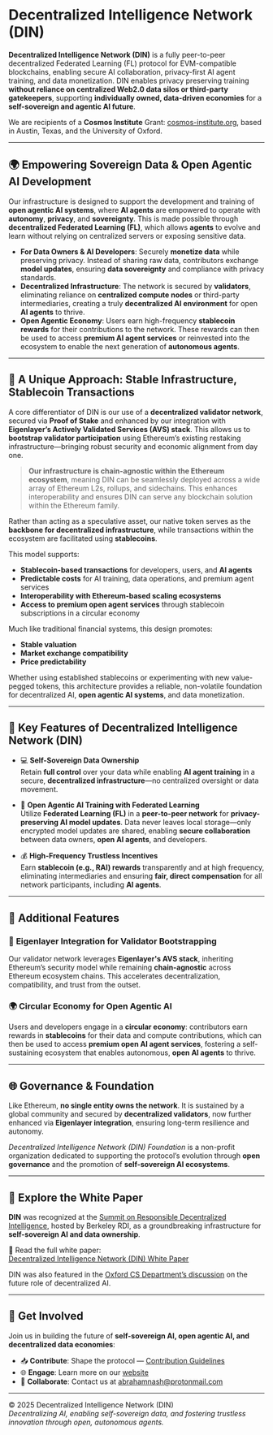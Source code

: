 # Decentralized Intelligence Network (DIN)

**Decentralized Intelligence Network (DIN)** is a fully peer-to-peer decentralized Federated Learning (FL) protocol for EVM-compatible blockchains, enabling secure AI collaboration, privacy-first AI agent training, and data monetization. DIN enables privacy preserving training **without reliance on centralized Web2.0 data silos or third-party gatekeepers**, supporting **individually owned, data-driven economies** for a **self-sovereign and agentic AI future**.

We are recipients of a **Cosmos Institute** Grant: [cosmos-institute.org](https://cosmos-institute.org/), based in Austin, Texas, and the University of Oxford.

---

## 🌍 Empowering Sovereign Data & Open Agentic AI Development

Our infrastructure is designed to support the development and training of **open agentic AI systems**, where **AI agents** are empowered to operate with **autonomy**, **privacy**, and **sovereignty**. This is made possible through **decentralized Federated Learning (FL)**, which allows **agents** to evolve and learn without relying on centralized servers or exposing sensitive data.

- **For Data Owners & AI Developers**: Securely **monetize data** while preserving privacy. Instead of sharing raw data, contributors exchange **model updates**, ensuring **data sovereignty** and compliance with privacy standards.
- **Decentralized Infrastructure**: The network is secured by **validators**, eliminating reliance on **centralized compute nodes** or third-party intermediaries, creating a truly **decentralized AI environment** for open **AI agents** to thrive.
- **Open Agentic Economy**: Users earn high-frequency **stablecoin rewards** for their contributions to the network. These rewards can then be used to access **premium AI agent services** or reinvested into the ecosystem to enable the next generation of **autonomous agents**.

---

## 🔑 A Unique Approach: Stable Infrastructure, Stablecoin Transactions

A core differentiator of DIN is our use of a **decentralized validator network**, secured via **Proof of Stake** and enhanced by our integration with **Eigenlayer’s Actively Validated Services (AVS) stack**. This allows us to **bootstrap validator participation** using Ethereum’s existing restaking infrastructure—bringing robust security and economic alignment from day one.

> **Our infrastructure is chain-agnostic within the Ethereum ecosystem**, meaning DIN can be seamlessly deployed across a wide array of Ethereum L2s, rollups, and sidechains. This enhances interoperability and ensures DIN can serve any blockchain solution within the Ethereum family.

Rather than acting as a speculative asset, our native token serves as the **backbone for decentralized infrastructure**, while transactions within the ecosystem are facilitated using **stablecoins**.

This model supports:

- **Stablecoin-based transactions** for developers, users, and **AI agents**  
- **Predictable costs** for AI training, data operations, and premium agent services  
- **Interoperability with Ethereum-based scaling ecosystems**  
- **Access to premium open agent services** through stablecoin subscriptions in a circular economy

Much like traditional financial systems, this design promotes:

- **Stable valuation**  
- **Market exchange compatibility**  
- **Price predictability**  

Whether using established stablecoins or experimenting with new value-pegged tokens, this architecture provides a reliable, non-volatile foundation for decentralized AI, **open agentic AI systems**, and data monetization.

---

## 🔐 Key Features of Decentralized Intelligence Network (DIN)

- 💻 **Self-Sovereign Data Ownership**  
  Retain **full control** over your data while enabling **AI agent training** in a secure, **decentralized infrastructure**—no centralized oversight or data movement.

- 🤖 **Open Agentic AI Training with Federated Learning**  
  Utilize **Federated Learning (FL)** in a **peer-to-peer network** for **privacy-preserving AI model updates**. Data never leaves local storage—only encrypted model updates are shared, enabling **secure collaboration** between data owners, **open AI agents**, and developers.

- 💰 **High-Frequency Trustless Incentives**  
  Earn **stablecoin (e.g., RAI) rewards** transparently and at high frequency, eliminating intermediaries and ensuring **fair, direct compensation** for all network participants, including **AI agents**.

---

## 🌱 Additional Features

### 🔗 **Eigenlayer Integration for Validator Bootstrapping**

Our validator network leverages **Eigenlayer's AVS stack**, inheriting Ethereum’s security model while remaining **chain-agnostic** across Ethereum ecosystem chains. This accelerates decentralization, compatibility, and trust from the outset.

### 🌍 **Circular Economy for Open Agentic AI**

Users and developers engage in a **circular economy**: contributors earn rewards in **stablecoins** for their data and compute contributions, which can then be used to access **premium open AI agent services**, fostering a self-sustaining ecosystem that enables autonomous, **open AI agents** to thrive.

---

## 🌐 Governance & Foundation

Like Ethereum, **no single entity owns the network**. It is sustained by a global community and secured by **decentralized validators**, now further enhanced via **Eigenlayer integration**, ensuring long-term resilience and autonomy.

*Decentralized Intelligence Network (DIN) Foundation* is a non-profit organization dedicated to supporting the protocol’s evolution through **open governance** and the promotion of **self-sovereign AI ecosystems**.

---

## 📄 Explore the White Paper

**DIN** was recognized at the [Summit on Responsible Decentralized Intelligence](https://rdi.berkeley.edu/events/decentralizationaisummit24), hosted by Berkeley RDI, as a groundbreaking infrastructure for **self-sovereign AI and data ownership**.

📘 Read the full white paper:  
[Decentralized Intelligence Network (DIN) White Paper](https://github.com/Doctelligence/White-Paper/blob/main/Decentralized%20Intelligence%20Network%20(DIN).pdf)

DIN was also featured in the [Oxford CS Department’s discussion](https://www.linkedin.com/feed/update/urn:li:activity:7229826012803395584/) on the future role of decentralized AI.

---

## 🤝 Get Involved

Join us in building the future of **self-sovereign AI, open agentic AI, and decentralized data economies**:

- 📥 **Contribute**: Shape the protocol — [Contribution Guidelines](https://github.com/Doctelligence/DIN-Protocol-Proposals-DPP)  
- 🌐 **Engage**: Learn more on our [website](https://doctelligence.github.io)  
- 📧 **Collaborate**: Contact us at [abrahamnash@protonmail.com](mailto:abrahamnash@protonmail.com)  

---

© 2025 Decentralized Intelligence Network (DIN)  
*Decentralizing AI, enabling self-sovereign data, and fostering trustless innovation through open, autonomous agents.*
